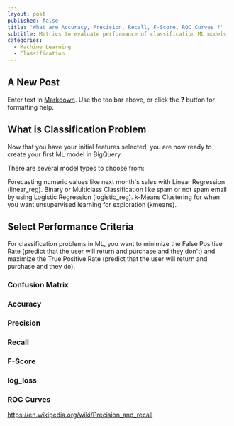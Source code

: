 ```yaml
---
layout: post
published: false
title: 'What are Accuracy, Precision, Recall, F-Score, ROC Curves ?'
subtitle: Metrics to evaluate performance of classification ML models
categories:
  - Machine Learning
  - Classification
---
```

## A New Post

Enter text in [Markdown](http://daringfireball.net/projects/markdown/). Use the toolbar above, or click the **?** button for formatting help.


## What is Classification Problem


Now that you have your initial features selected, you are now ready to create your first ML model in BigQuery.

There are several model types to choose from:

Forecasting numeric values like next month's sales with Linear Regression (linear_reg).
Binary or Multiclass Classification like spam or not spam email by using Logistic Regression (logistic_reg).
k-Means Clustering for when you want unsupervised learning for exploration (kmeans).


## Select Performance Criteria
For classification problems in ML, you want to minimize the False Positive Rate (predict that the user will return and purchase and they don't) and maximize the True Positive Rate (predict that the user will return and purchase and they do).

### Confusion Matrix

### Accuracy

### Precision

### Recall

### F-Score

### log_loss

### ROC Curves

https://en.wikipedia.org/wiki/Precision_and_recall


